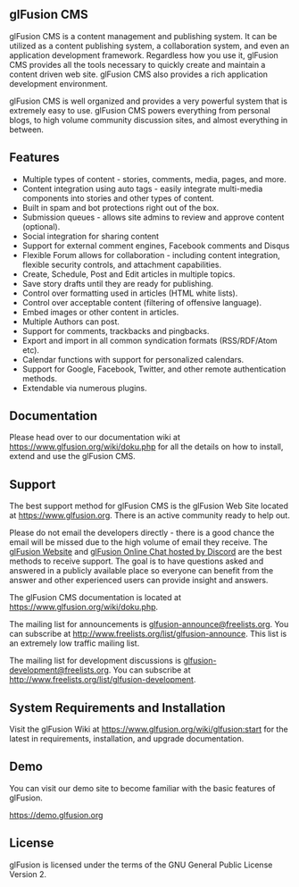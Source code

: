 ## glFusion CMS

glFusion CMS is a content management and publishing system. It can be utilized as a content publishing system, a collaboration system, and even an application development framework. Regardless how you use it, glFusion CMS provides all the tools necessary to quickly create and maintain a content driven web site. glFusion CMS also provides a rich application development environment.

glFusion CMS is well organized and provides a very powerful system that is extremely easy to use. glFusion CMS powers everything from personal blogs, to high volume community discussion sites, and almost everything in between.

## Features

* Multiple types of content - stories, comments, media, pages, and more.
* Content integration using auto tags - easily integrate multi-media components into stories and other types of content.
* Built in spam and bot protections right out of the box.
* Submission queues - allows site admins to review and approve content (optional).
* Social integration for sharing content
* Support for external comment engines, Facebook comments and Disqus
* Flexible Forum allows for collaboration - including content integration, flexible security controls, and attachment capabilities.
* Create, Schedule, Post and Edit articles in multiple topics.
* Save story drafts until they are ready for publishing.
* Control over formatting used in articles (HTML white lists).
* Control over acceptable content (filtering of offensive language).
* Embed images or other content in articles.
* Multiple Authors can post.
* Support for comments, trackbacks and pingbacks.
* Export and import in all common syndication formats (RSS/RDF/Atom etc).
* Calendar functions with support for personalized calendars.
* Support for Google, Facebook, Twitter, and other remote authentication methods.
* Extendable via numerous plugins.

## Documentation

Please head over to our documentation wiki at
<a href="https://www.glfusion.org/wiki/doku.php">https://www.glfusion.org/wiki/doku.php</a> for all the details on how to
install, extend and use the glFusion CMS.

## Support

The best support method for glFusion CMS is the glFusion Web Site located at
<a href="https://www.glfusion.org" target="_blank">https://www.glfusion.org</a>.  There is an active community ready to help out.

Please do not email the developers directly - there is a good chance the email will be
missed due to the high volume of email they receive.
The <a href="https://www.glfusion.org" target="_blank">glFusion Website</a>
and <a href="https://discord.gg/aESFqh6" target="_blank">glFusion Online Chat hosted by Discord</a>
are the best methods to receive support. The goal is to have questions asked and
answered in a publicly available place so everyone can benefit from the answer
and other experienced users can provide insight and answers.

The glFusion CMS documentation is located at <a href="https://www.glfusion.org/wiki/doku.php" target="_blank">
https://www.glfusion.org/wiki/doku.php</a>.

The mailing list for announcements is glfusion-announce@freelists.org. You can
subscribe at <a href="http://www.freelists.org/list/glfusion-announce" target="_blank">http://www.freelists.org/list/glfusion-announce</a>. This list is an
extremely low traffic mailing list.

The mailing list for development discussions is
glfusion-development@freelists.org. You can subscribe at
<a href="http://www.freelists.org/list/glfusion-development" target="_blank">http://www.freelists.org/list/glfusion-development</a>.

## System Requirements and Installation

Visit the glFusion Wiki at https://www.glfusion.org/wiki/glfusion:start for the
latest in requirements, installation, and upgrade documentation.

## Demo

You can visit our demo site to become familiar with the basic features of
glFusion.

<a href="https://demo.glfusion.org" target="_blank">https://demo.glfusion.org</a>

## License
glFusion is licensed under the terms of the GNU General Public License
Version 2.


